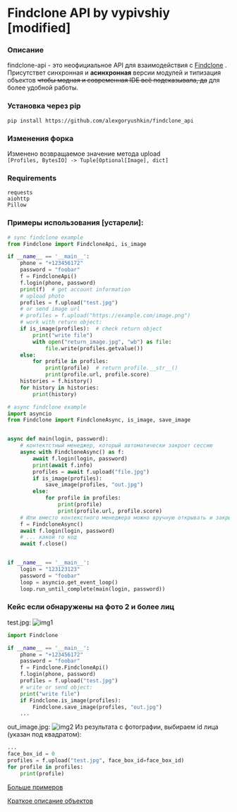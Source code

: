# Findclone API by vypivshiy [modified]

### Описание

findclone-api - это неофициальное API для взаимодействия с [Findclone](https://findclone.ru) . Присутствет синхронная
и __асинхронная__ версии модулей и типизация объектов
~~чтобы модная и современная IDE всё подсказывала, да~~ для более удобной работы.

### Установка через pip

`pip install https://github.com/alexgoryushkin/findclone_api`

### Изменения форка

Изменено возвращаемое значение метода upload  
`[Profiles, BytesIO] -> Tuple[Optional[Image], dict]`

### Requirements

```
requests
aiohttp
Pillow
```

### Примеры использования [устарели]:

```python
# sync findclone example
from Findclone import FindcloneApi, is_image

if __name__ == '__main__':
    phone = "+123456172"
    password = "foobar"
    f = FindcloneApi()
    f.login(phone, password)
    print(f)  # get account information
    # upload photo
    profiles = f.upload("test.jpg")
    # or send image url
    # profiles = f.upload("https://example.com/image.png")
    # work with return object:
    if is_image(profiles):  # check return object
        print("write file")
        with open("return_image.jpg", "wb") as file:
            file.write(profiles.getvalue())
    else:
        for profile in profiles:
            print(profile)  # return profile.__str__()
            print(profile.url, profile.score)
    histories = f.history()
    for history in histories:
        print(history)
```

```python
# async findclone example
import asyncio
from Findclone import FindcloneAsync, is_image, save_image


async def main(login, password):
    # контектстный менеджер, который автоматически закроет сессию
    async with FindcloneAsync() as f:
        await f.login(login, password)
        print(await f.info)
        profiles = await f.upload("file.jpg")
        if is_image(profiles):
            save_image(profiles, "out.jpg")
        else:
            for profile in profiles:
                print(profile)
                print(profile.url, profile.score)
    # Или вместо контекстного менеджера можно вручную открывать и закрывать сессию
    f = FindcloneAsync()
    await f.login(login, password)
    # ... какой то код
    await f.close()


if __name__ == '__main__':
    login = "123123123"
    password = "foobar"
    loop = asyncio.get_event_loop()
    loop.run_until_complete(main(login, password))
```

### Кейс если обнаружены на фото 2 и более лиц

test.jpg:
![img1](https://i.ibb.co/ZN2RM5F/Young-happy-couple-using-two-phones-share-social-media-news-at-home-smiling-husband-and-wife-millenn.jpg)

```python
import Findclone

if __name__ == '__main__':
    phone = "+123456172"
    password = "foobar"
    f = Findclone.FindcloneApi()
    f.login(phone, password)
    profiles = f.upload("test.jpg")
    # write or send object:
    print("write file")
    if Findclone.is_image(profiles):
        Findclone.save_image(profiles, "out.jpg")
    ...
```

out_image.jpg:
![img2](https://i.ibb.co/SnrGGnD/test-123.png)
Из результата с фотографии, выбираем id лица (указан под квадратом):

```python
...
face_box_id = 0
profiles = f.upload("test.jpg", face_box_id=face_box_id)
for profile in profiles:
    print(profile)
``` 

[Больше примеров](https://github.com/vypivshiy/findclone_api/tree/main/examples)

[Краткое описание объектов](OBJECTS.md)